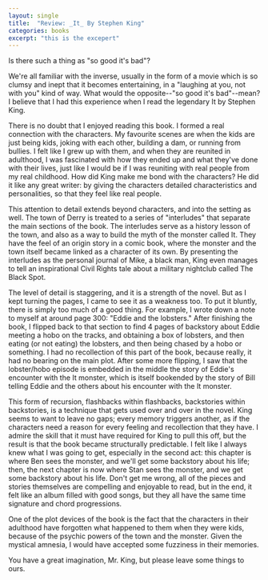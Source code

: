 ```yaml
---
layout: single
title:  "Review: _It_ By Stephen King"
categories: books
excerpt: "this is the excepert"
---
```

Is there such a thing as "so good it's bad"?

We're all familiar with the inverse, usually in the form of a movie which is so clumsy and inept that it becomes entertaining, in a "laughing at you, not with you" kind of way. What would the opposite--"so good it's bad"--mean? I believe that I had this experience when I read the legendary It by Stephen King.

There is no doubt that I enjoyed reading this book. I formed a real connection with the characters. My favourite scenes are when the kids are just being kids, joking with each other, building a dam, or running from bullies. I felt like I grew up with them, and when they are reunited in adulthood, I was fascinated with how they ended up and what they've done with their lives, just like I would be if I was reuniting with real people from my real childhood. How did King make me bond with the characters? He did it like any great writer: by giving the characters detailed characteristics and personalities, so that they feel like real people.

This attention to detail extends beyond characters, and into the setting as well. The town of Derry is treated to a series of "interludes" that separate the main sections of the book. The interludes serve as a history lesson of the town, and also as a way to build the myth of the monster called It. They have the feel of an origin story in a comic book, where the monster and the town itself became linked as a character of its own. By presenting the interludes as the personal journal of Mike, a black man, King even manages to tell an inspirational Civil Rights tale about a military nightclub called The Black Spot.

The level of detail is staggering, and it is a strength of the novel. But as I kept turning the pages, I came to see it as a weakness too. To put it bluntly, there is simply too much of a good thing. For example, I wrote down a note to myself at around page 300: "Eddie and the lobsters." After finishing the book, I flipped back to that section to find 4 pages of backstory about Eddie meeting a hobo on the tracks, and obtaining a box of lobsters, and then eating (or not eating) the lobsters, and then being chased by a hobo or something. I had no recollection of this part of the book, because really, it had no bearing on the main plot. After some more flipping, I saw that the lobster/hobo episode is embedded in the middle the story of Eddie's encounter with the It monster, which is itself bookended by the story of Bill telling Eddie and the others about his encounter with the It monster.

This form of recursion, flashbacks within flashbacks, backstories within backstories, is a technique that gets used over and over in the novel. King seems to want to leave no gaps; every memory triggers another, as if the characters need a reason for every feeling and recollection that they have. I admire the skill that it must have required for King to pull this off, but the result is that the book became structurally predictable. I felt like I always knew what I was going to get, especially in the second act: this chapter is where Ben sees the monster, and we'll get some backstory about his life; then, the next chapter is now where Stan sees the monster, and we get some backstory about his life. Don't get me wrong, all of the pieces and stories themselves are compelling and enjoyable to read, but in the end, it felt like an album filled with good songs, but they all have the same time signature and chord progressions.

One of the plot devices of the book is the fact that the characters in their adulthood have forgotten what happened to them when they were kids, because of the psychic powers of the town and the monster. Given the mystical amnesia, I would have accepted some fuzziness in their memories.

You have a great imagination, Mr. King, but please leave some things to ours.